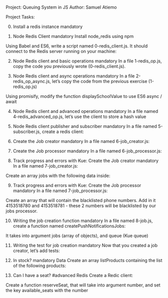 Project: Queuing System in JS
Author: Samuel Atiemo

Project Tasks:

0. Install a redis instance
mandatory

1. Node Redis Client
mandatory
Install node_redis using npm

Using Babel and ES6, write a script named 0-redis_client.js. It should connect to the Redis server running on your machine:

2. Node Redis client and basic operations
mandatory
In a file 1-redis_op.js, copy the code you previously wrote (0-redis_client.js).

3. Node Redis client and async operations
mandatory
In a file 2-redis_op_async.js, let’s copy the code from the previous exercise (1-redis_op.js)

Using promisify, modify the function displaySchoolValue to use ES6 async / await

4. Node Redis client and advanced operations
mandatory
In a file named 4-redis_advanced_op.js, let’s use the client to store a hash value

5. Node Redis client publisher and subscriber
mandatory
In a file named 5-subscriber.js, create a redis client:

6. Create the Job creator
mandatory
In a file named 6-job_creator.js:

7. Create the Job processor
mandatory
In a file named 6-job_processor.js:

8. Track progress and errors with Kue: Create the Job creator
mandatory
In a file named 7-job_creator.js:

Create an array jobs with the following data inside:

9. Track progress and errors with Kue: Create the Job processor
mandatory
In a file named 7-job_processor.js:

Create an array that will contain the blacklisted phone numbers. Add in it 4153518780 and 4153518781 - these 2 numbers will be blacklisted by our jobs processor.

10. Writing the job creation function
mandatory
In a file named 8-job.js, create a function named createPushNotificationsJobs:

It takes into argument jobs (array of objects), and queue (Kue queue)

11. Writing the test for job creation
mandatory
Now that you created a job creator, let’s add tests:

12. In stock?
mandatory
Data
Create an array listProducts containing the list of the following products:

13. Can I have a seat?
#advanced
Redis
Create a Redic client:

Create a function reserveSeat, that will take into argument number, and set the key available_seats with the number


